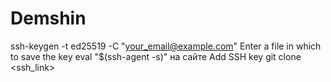 # Demshin
ssh-keygen -t ed25519 -C "your_email@example.com"
Enter a file in which to save the key
eval "$(ssh-agent -s)"
на сайте Add SSH key
git clone <ssh_link>